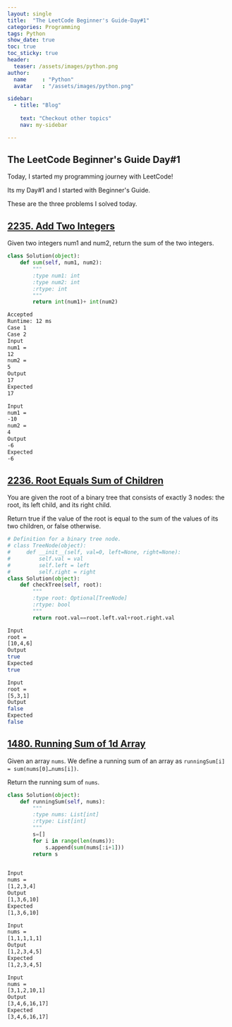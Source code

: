 ```yaml
---
layout: single
title:  "The LeetCode Beginner's Guide-Day#1"
categories: Programming
tags: Python
show_date: true
toc: true
toc_sticky: true
header:
  teaser: /assets/images/python.png
author:
  name     : "Python"
  avatar   : "/assets/images/python.png"

sidebar:
  - title: "Blog"
   
    text: "Checkout other topics"
    nav: my-sidebar

---
```

## The LeetCode Beginner's Guide Day#1
Today, I started my programming journey with LeetCode!

Its my Day#1 and I started with Beginner's Guide.

These are the three problems I solved today.

## [2235. Add Two Integers](https://leetcode.com/problems/add-two-integers/)
Given two integers num1 and num2, return the sum of the two integers.

```py
class Solution(object):
    def sum(self, num1, num2):
        """
        :type num1: int
        :type num2: int
        :rtype: int
        """
        return int(num1)+ int(num2)
```

```sh
Accepted
Runtime: 12 ms
Case 1
Case 2
Input
num1 =
12
num2 =
5
Output
17
Expected
17
```

```sh
Input
num1 =
-10
num2 =
4
Output
-6
Expected
-6
```

## [2236. Root Equals Sum of Children](https://leetcode.com/problems/root-equals-sum-of-children/)
You are given the root of a binary tree that consists of exactly 3 nodes: the root, its left child, and its right child.

Return true if the value of the root is equal to the sum of the values of its two children, or false otherwise.


```py
# Definition for a binary tree node.
# class TreeNode(object):
#     def __init__(self, val=0, left=None, right=None):
#         self.val = val
#         self.left = left
#         self.right = right
class Solution(object):
    def checkTree(self, root):
        """
        :type root: Optional[TreeNode]
        :rtype: bool
        """
        return root.val==root.left.val+root.right.val
```

```sh
Input
root =
[10,4,6]
Output
true
Expected
true

```

```sh
Input
root =
[5,3,1]
Output
false
Expected
false
```

## [1480. Running Sum of 1d Array](https://leetcode.com/problems/running-sum-of-1d-array/)

Given an array `nums`. We define a running sum of an array as `runningSum[i] = sum(nums[0]…nums[i])`.

Return the running sum of `nums`.

```py
class Solution(object):
    def runningSum(self, nums):
        """
        :type nums: List[int]
        :rtype: List[int]
        """
        s=[]
        for i in range(len(nums)):
            s.append(sum(nums[:i+1]))
        return s
        
```

```sh
Input
nums =
[1,2,3,4]
Output
[1,3,6,10]
Expected
[1,3,6,10]
```

```sh
Input
nums =
[1,1,1,1,1]
Output
[1,2,3,4,5]
Expected
[1,2,3,4,5]
```

```sh
Input
nums =
[3,1,2,10,1]
Output
[3,4,6,16,17]
Expected
[3,4,6,16,17]

```

